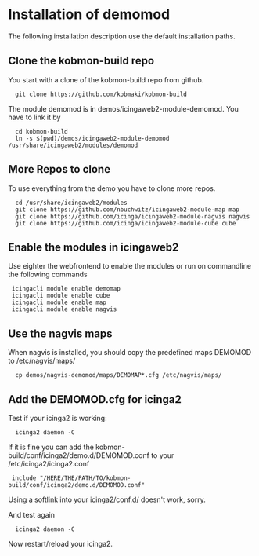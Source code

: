 # Installation of demomod

The following installation description use the default installation paths.

##  Clone the kobmon-build repo

You start with a clone of the kobmon-build repo from github. 

```
  git clone https://github.com/kobmaki/kobmon-build 
```

The module demomod is in demos/icingaweb2-module-demomod. You have to link it by

```
  cd kobmon-build 
  ln -s $(pwd)/demos/icingaweb2-module-demomod /usr/share/icingaweb2/modules/demomod
```

## More Repos to clone

To use everything from the demo you have to clone more repos.

```  
  cd /usr/share/icingaweb2/modules
  git clone https://github.com/nbuchwitz/icingaweb2-module-map map
  git clone https://github.com/icinga/icingaweb2-module-nagvis nagvis
  git clone https://github.com/icinga/icingaweb2-module-cube cube
```

## Enable the modules in icingaweb2
Use eighter the webfrontend to enable the modules or run on commandline the following commands
```
 icingacli module enable demomap
 icingacli module enable cube
 icingacli module enable map
 icingacli module enable nagvis
```

## Use the nagvis maps
When nagvis is installed, you should copy the predefined maps DEMOMOD to /etc/nagvis/maps/

```
  cp demos/nagvis-demomod/maps/DEMOMAP*.cfg /etc/nagvis/maps/
```

## Add the DEMOMOD.cfg for icinga2
Test if your icinga2 is working:
``` 
  icinga2 daemon -C
```
If it is fine you can add the kobmon-build/conf/icinga2/demo.d/DEMOMOD.conf to your /etc/icinga2/icinga2.conf
```
 include "/HERE/THE/PATH/TO/kobmon-build/conf/icinga2/demo.d/DEMOMOD.conf"
```

Using a softlink into your icinga2/conf.d/ doesn't work, sorry.

And test again
```
  icinga2 daemon -C
```

Now restart/reload your icinga2.


